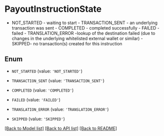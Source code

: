 # PayoutInstructionState

- NOT_STARTED - waiting to start - TRANSACTION_SENT - an underlying transaction was sent - COMPLETED - completed successfully - FAILED - failed - TRANSLATION_ERROR -lookup of the destination failed (due to changes in the underlying whitelisted external wallet or similar) - SKIPPED- no transaction(s) created for this instruction 

## Enum

* `NOT_STARTED` (value: `'NOT_STARTED'`)

* `TRANSACTION_SENT` (value: `'TRANSACTION_SENT'`)

* `COMPLETED` (value: `'COMPLETED'`)

* `FAILED` (value: `'FAILED'`)

* `TRANSLATION_ERROR` (value: `'TRANSLATION_ERROR'`)

* `SKIPPED` (value: `'SKIPPED'`)

[[Back to Model list]](../README.md#documentation-for-models) [[Back to API list]](../README.md#documentation-for-api-endpoints) [[Back to README]](../README.md)



